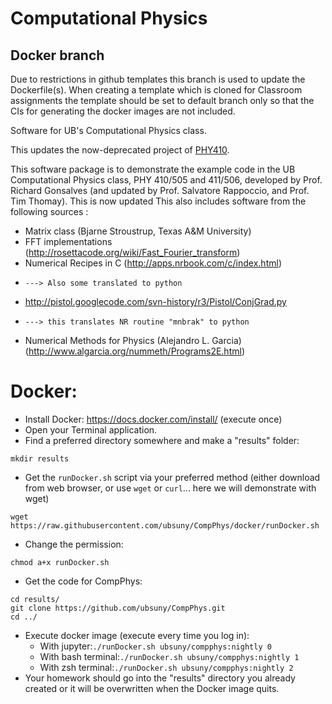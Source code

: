 Computational Physics
======

## Docker branch

Due to restrictions in github templates this branch is used to update the Dockerfile(s). When creating a template which is cloned for Classroom assignments the template should be set to default branch only so that the CIs for generating the docker images are not included.


Software for UB's Computational Physics class.

This updates the now-deprecated project of
[PHY410](https://github.com/rappoccio/PHY410). 


This software package is to demonstrate the example code in the
UB Computational Physics class, PHY 410/505 and 411/506, developed by
Prof. Richard Gonsalves (and updated by Prof. Salvatore Rappoccio, and Prof. Tim Thomay).
This is now updated 
This also includes software from the following sources : 

- Matrix class (Bjarne Stroustrup, Texas A&M University)
- FFT implementations (http://rosettacode.org/wiki/Fast_Fourier_transform)
- Numerical Recipes in C (http://apps.nrbook.com/c/index.html)
-     ---> Also some translated to python
- http://pistol.googlecode.com/svn-history/r3/Pistol/ConjGrad.py
-     ---> this translates NR routine "mnbrak" to python
- Numerical Methods for Physics (Alejandro L. Garcia) (http://www.algarcia.org/nummeth/Programs2E.html)


Docker:
======================

* Install Docker:  https://docs.docker.com/install/ (execute once)
* Open your Terminal application.
* Find a preferred directory somewhere and make a "results" folder:
```
mkdir results
```
* Get the `runDocker.sh` script via your preferred method (either download from web browser, or use `wget` or `curl`... here we will demonstrate with wget)
```
wget https://raw.githubusercontent.com/ubsuny/CompPhys/docker/runDocker.sh
```
* Change the permission:
```
chmod a+x runDocker.sh
```

* Get the code for CompPhys:
```
cd results/
git clone https://github.com/ubsuny/CompPhys.git
cd ../
```
* Execute docker image (execute every time you log in):
   * With jupyter:```./runDocker.sh ubsuny/compphys:nightly 0```
   * With bash terminal:```./runDocker.sh ubsuny/compphys:nightly 1```
   * With zsh terminal:```./runDocker.sh ubsuny/compphys:nightly 2```
* Your homework should go into the "results" directory you already
created or it will be overwritten when the Docker image quits. 


